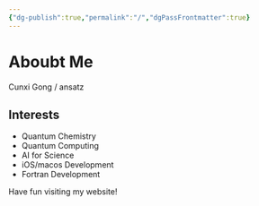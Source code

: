```yaml
---
{"dg-publish":true,"permalink":"/","dgPassFrontmatter":true}
---
```


# Aboubt Me

Cunxi Gong / ansatz

## Interests

- Quantum Chemistry
- Quantum Computing
- AI for Science
- iOS/macos Development
- Fortran Development



Have fun visiting my website!


